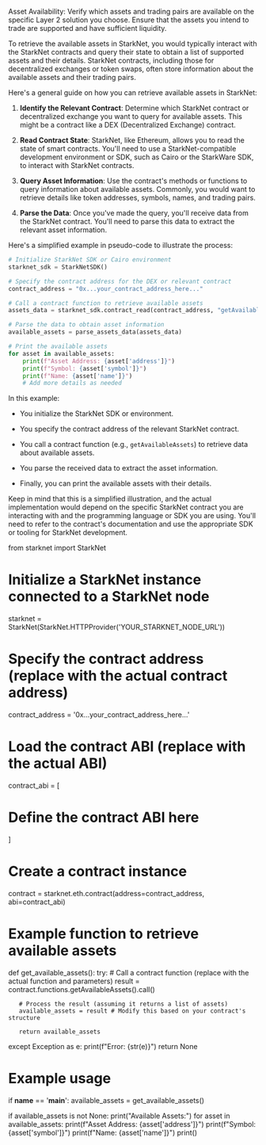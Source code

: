 Asset Availability: Verify which assets and trading pairs are available on the specific Layer 2 solution you choose. Ensure that the assets you intend to trade are supported and have sufficient liquidity.

To retrieve the available assets in StarkNet, you would typically interact with the StarkNet contracts and query their state to obtain a list of supported assets and their details. StarkNet contracts, including those for decentralized exchanges or token swaps, often store information about the available assets and their trading pairs.

Here's a general guide on how you can retrieve available assets in StarkNet:

1. **Identify the Relevant Contract**: Determine which StarkNet contract or decentralized exchange you want to query for available assets. This might be a contract like a DEX (Decentralized Exchange) contract.

2. **Read Contract State**: StarkNet, like Ethereum, allows you to read the state of smart contracts. You'll need to use a StarkNet-compatible development environment or SDK, such as Cairo or the StarkWare SDK, to interact with StarkNet contracts.

3. **Query Asset Information**: Use the contract's methods or functions to query information about available assets. Commonly, you would want to retrieve details like token addresses, symbols, names, and trading pairs.

4. **Parse the Data**: Once you've made the query, you'll receive data from the StarkNet contract. You'll need to parse this data to extract the relevant asset information.

Here's a simplified example in pseudo-code to illustrate the process:

```python
# Initialize StarkNet SDK or Cairo environment
starknet_sdk = StarkNetSDK()

# Specify the contract address for the DEX or relevant contract
contract_address = "0x...your_contract_address_here..."

# Call a contract function to retrieve available assets
assets_data = starknet_sdk.contract_read(contract_address, "getAvailableAssets")

# Parse the data to obtain asset information
available_assets = parse_assets_data(assets_data)

# Print the available assets
for asset in available_assets:
    print(f"Asset Address: {asset['address']}")
    print(f"Symbol: {asset['symbol']}")
    print(f"Name: {asset['name']}")
    # Add more details as needed
```

In this example:

- You initialize the StarkNet SDK or environment.

- You specify the contract address of the relevant StarkNet contract.

- You call a contract function (e.g., `getAvailableAssets`) to retrieve data about available assets.

- You parse the received data to extract the asset information.

- Finally, you can print the available assets with their details.

Keep in mind that this is a simplified illustration, and the actual implementation would depend on the specific StarkNet contract you are interacting with and the programming language or SDK you are using. You'll need to refer to the contract's documentation and use the appropriate SDK or tooling for StarkNet development.


from starknet import StarkNet

# Initialize a StarkNet instance connected to a StarkNet node
starknet = StarkNet(StarkNet.HTTPProvider('YOUR_STARKNET_NODE_URL'))

# Specify the contract address (replace with the actual contract address)
contract_address = '0x...your_contract_address_here...'

# Load the contract ABI (replace with the actual ABI)
contract_abi = [
   # Define the contract ABI here
]

# Create a contract instance
contract = starknet.eth.contract(address=contract_address, abi=contract_abi)

# Example function to retrieve available assets
def get_available_assets():
   try:
       # Call a contract function (replace with the actual function and parameters)
       result = contract.functions.getAvailableAssets().call()

       # Process the result (assuming it returns a list of assets)
       available_assets = result # Modify this based on your contract's structure

       return available_assets

   except Exception as e:
       print(f"Error: {str(e)}")
       return None

# Example usage
if __name__ == '__main__':
   available_assets = get_available_assets()

   if available_assets is not None:
       print("Available Assets:")
       for asset in available_assets:
           print(f"Asset Address: {asset['address']}")
           print(f"Symbol: {asset['symbol']}")
           print(f"Name: {asset['name']}")
           print()
